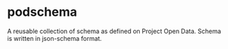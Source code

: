 podschema
=========

A reusable collection of schema as defined on Project Open Data. Schema is written in json-schema format.
